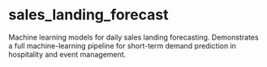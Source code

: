 # sales_landing_forecast
Machine learning models for daily sales landing forecasting. Demonstrates a full machine-learning pipeline for short-term demand prediction in hospitality and event management.
